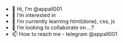 - 👋 Hi, I’m @appall001
- 👀 I’m interested in 
- 🌱 I’m currently learning html(done), css, js
- 💞️ I’m looking to collaborate on ...?
- 📫 How to reach me - telegram @appall001

<!---
appall001/appall001 is a ✨ special ✨ repository because its `README.md` (this file) appears on your GitHub profile.
You can click the Preview link to take a look at your changes.
--->
